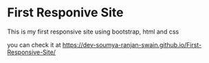# First Responive Site

This is my first responsive site using bootstrap, html and css

you can check it at https://dev-soumya-ranjan-swain.github.io/First-Responsive-Site/